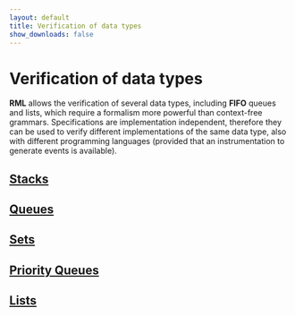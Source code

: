 ```yaml
---
layout: default
title: Verification of data types
show_downloads: false
---
```

# Verification of data types

**RML** allows the verification of several data types, including **FIFO** queues and lists, which require a formalism 
more powerful than context-free grammars. Specifications are implementation independent, therefore
they can be used to verify different implementations of the same data type, also with different programming languages (provided
that an instrumentation to generate events is available).

## [Stacks](lifo.md)

## [Queues](fifo.md)

## [Sets](set.md)

## [Priority Queues](priority.md)

## [Lists](list.md)


